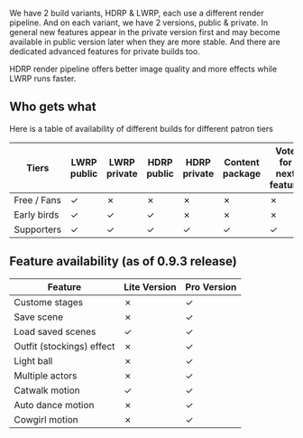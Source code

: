 We have 2 build variants, HDRP & LWRP, each use a different render pipeline. And on each variant, we have 2 versions, public & private. In general new features appear in the private version first and may become available in public version later when they are more stable. And there are dedicated advanced features for private builds too.  

HDRP render pipeline offers better image quality and more effects while LWRP runs faster. 

## Who gets what ##
Here is a table of availability of different builds for different patron tiers

Tiers | LWRP public | LWRP private | HDRP public | HDRP private | Content package | Vote for next feature
--- | --- | --- | --- | --- | --- | --- | 
Free / Fans | ✓ | ✗ | ✗ | ✗ | ✗ | ✗ 
Early birds | ✓ | ✓ | ✓ | ✗ | ✗ | ✗ 
Supporters | ✓ | ✓ | ✓ | ✓ | ✓ | ✓ 


## Feature availability (as of 0.9.3 release) ##

Feature | Lite Version | Pro Version
--- | --- | ---
Custome stages | ✗ | ✓
Save scene | ✗ | ✓
Load saved scenes | ✓ | ✓
Outfit (stockings) effect | ✗ | ✓
Light ball | ✗ | ✓
Multiple actors | ✗ | ✓
Catwalk motion | ✓ | ✓
Auto dance motion | ✗ | ✓
Cowgirl motion | ✗ | ✓
